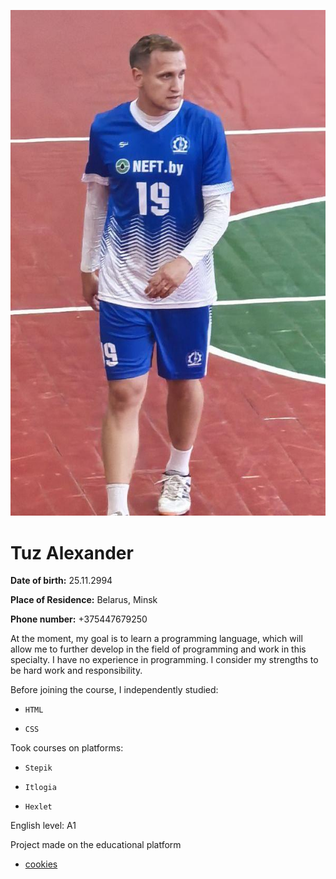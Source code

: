![Avatar](/avatar.jpg) 

# Tuz Alexander

**Date of birth:** 25.11.2994

**Place of Residence:** Belarus, Minsk

**Phone number:** +375447679250

At the moment, my goal is to learn a programming language, which will allow me to further develop in the field of programming and work in this specialty. I have no experience in programming. I consider my strengths to be hard work and responsibility.


Before joining the course, I independently studied:

+     HTML

+     CSS

Took courses on platforms:

-     Stepik

-     Itlogia

-     Hexlet


English level: A1

Project made on the educational platform

* [cookies](https://tuz1994.github.io/cookies/)

